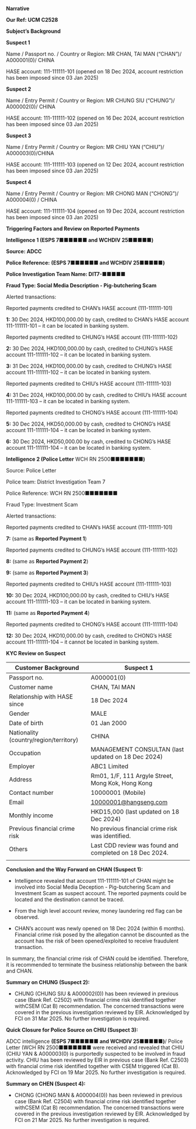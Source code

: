 **Narrative**

**Our Ref: UCM C2528**

**Subject’s Background**

**Suspect 1**

Name / Passport no. / Country or Region: MR CHAN, TAI MAN (“CHAN”)/ A000001(0)/ CHINA

HASE account: 111-111111-101 (opened on 18 Dec 2024, account restriction has been imposed since 03 Jan 2025)

**Suspect 2**

Name / Entry Permit / Country or Region: MR CHUNG SIU (“CHUNG”)/ A000002(0)/ CHINA

HASE account: 111-111111-102 (opened on 16 Dec 2024, account restriction has been imposed since 03 Jan 2025)

**Suspect 3**

Name / Entry Permit / Country or Region: MR CHIU YAN (“CHIU”)/ A000003(0)/CHINA

HASE account: 111-111111-103 (opened on 12 Dec 2024, account restriction has been imposed since 03 Jan 2025)

**Suspect 4**

Name / Entry Permit / Country or Region: MR CHONG MAN (“CHONG”)/ A000004(0) / CHINA

HASE account: 111-111111-104 (opened on 19 Dec 2024, account restriction has been imposed since 03 Jan 2025)

**Triggering Factors and Review on Reported Payments**

**Intelligence 1 (ESPS 7■■■■■■ and WCHDIV 25■■■■■)**

**Source: ADCC**

**Police Reference:** **(ESPS 7■■■■■■ and WCHDIV 25■■■■■)**

**Police Investigation Team Name: DIT7-■■■■■**

**Fraud Type: Social Media Description - Pig-butchering Scam**

Alerted transactions:

Reported payments credited to CHAN’s HASE account (111-111111-101)

**1:** 30 Dec 2024, HKD100,000.00 by cash, credited to CHAN’s HASE account 111-111111-101 – it can be located in banking system.

Reported payments credited to CHUNG’s HASE account (111-111111-102)

**2:** 30 Dec 2024, HKD100,000.00 by cash, credited to CHUNG’s HASE account 111-111111-102 – it can be located in banking system.

**3:** 31 Dec 2024, HKD100,000.00 by cash, credited to CHUNG’s HASE account 111-111111-102 – it can be located in banking system.

Reported payments credited to CHIU’s HASE account (111-111111-103)

**4:** 31 Dec 2024, HKD100,000.00 by cash, credited to CHIU’s HASE account 111-111111-103 – it can be located in banking system.

Reported payments credited to CHONG’s HASE account (111-111111-104)

**5:** 30 Dec 2024, HKD50,000.00 by cash, credited to CHONG’s HASE account 111-111111-104 – it can be located in banking system.

**6:** 30 Dec 2024, HKD50,000.00 by cash, credited to CHONG’s HASE account 111-111111-104 – it can be located in banking system.

**Intelligence 2 (Police Letter** WCH RN 2500■■■■■■■**)**

Source: Police Letter

Police team: District Investigation Team 7

Police Reference: WCH RN 2500■■■■■■■

Fraud Type: Investment Scam

Alerted transactions:

Reported payments credited to CHAN’s HASE account (111-111111-101)

**7:** (same as **Reported Payment 1**)

Reported payments credited to CHUNG’s HASE account (111-111111-102)

**8:** (same as **Reported Payment 2**)

**9:** (same as **Reported Payment 3**)

Reported payments credited to CHIU’s HASE account (111-111111-103)

**10:** 30 Dec 2024, HKD100,000.00 by cash, credited to CHIU‘s HASE account 111-111111-103 – it can be located in banking system.

**11:** (same as **Reported Payment 4**)

Reported payments credited to CHONG’s HASE account (111-111111-104)

**12:** 30 Dec 2024, HKD10,000.00 by cash, credited to CHONG’s HASE account 111-111111-104 – it cannot be located in banking system.

**KYC Review on Suspect**

| **Customer Background** | **Suspect 1** |
| --- | --- |
| Passport no. | A000001(0) |
| Customer name | CHAN, TAI MAN |
| Relationship with HASE since | 18 Dec 2024 |
| Gender | MALE |
| Date of birth | 01 Jan 2000 |
| Nationality (country/region/territory) | CHINA |
| Occupation | MANAGEMENT CONSULTAN (last updated on 18 Dec 2024) |
| Employer | ABC1 Limited |
| Address | Rm01, 1/F, 111 Argyle Street, Mong Kok, Hong Kong |
| Contact number | 10000001 (Mobile) |
| Email | 10000001@hangseng.com |
| Monthly income | HKD15,000 (last updated on 18 Dec 2024) |
| Previous financial crime risk | No previous financial crime risk was identified. |
| Others | Last CDD review was found and completed on 18 Dec 2024. |
|  |

**Conclusion and the Way Forward on CHAN (Suspect 1):**

- Intelligence revealed that account 111-111111-101 of CHAN might be involved into Social Media Deception - Pig-butchering Scam and Investment Scam as suspect account. The reported payments could be located and the destination cannot be traced.

- From the high level account review, money laundering red flag can be observed.

* CHAN’s account was newly opened on 18 Dec 2024 (within 6 months). Financial crime risk posed by the allegation cannot be discounted as the account has the risk of been opened/exploited to receive fraudulent transaction.

In summary, the financial crime risk of CHAN could be identified. Therefore, it is recommended to terminate the business relationship between the bank and CHAN.

**Summary on CHUNG (Suspect 2):**

* CHUNG (CHUNG SIU & A000002(0)) has been reviewed in previous case (Bank Ref. C2502) with financial crime risk identified together withCSEM (Cat B) recommendation. The concerned transactions were covered in the previous investigation reviewed by EIR. Acknowledged by FCI on 31 Mar 2025. No further investigation is required.

**Quick Closure for Police Source on CHIU (Suspect 3):**

ADCC intelligence **(ESPS 7■■■■■■ and WCHDIV 25■■■■■)**/ Police Letter (WCH RN 2500■■■■■■■ were received and revealed that CHIU (CHIU YAN & A000003(0) is purportedly suspected to be involved in fraud activity. CHIU has been reviewed by EIR in previous case (Bank Ref. C2503) with financial crime risk identified together with CSEM triggered (Cat B). Acknowledged by FCI on 19 Mar 2025. No further investigation is required.

**Summary on CHEN (Suspect 4):**

* CHONG (CHONG MAN & A000004(0)) has been reviewed in previous case (Bank Ref. C2504) with financial crime risk identified together withCSEM (Cat B) recommendation. The concerned transactions were covered in the previous investigation reviewed by EIR. Acknowledged by FCI on 21 Mar 2025. No further investigation is required.